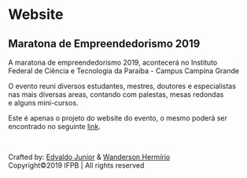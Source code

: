 <h1> Website </h1>
<h2> Maratona de Empreendedorismo 2019 </h2>

<p>
  A maratona de empreendedorismo 2019, acontecerá no Instituto <br/>
  Federal de Ciência e Tecnologia da Paraíba - Campus Campina Grande
</p>

<p>
  O evento reuni diversos estudantes, mestres, doutores e especialistas<br/>
  nas mais diversas areas, contando com palestas, mesas redondas <br/>
  e alguns mini-cursos.
</p>

<p>
  Este é apenas o projeto do website do evento, o mesmo poderá ser <br> 
  encontrado no seguinte <a href="http://maratonadeempreendedorismo.cf">link</a>. 
</p>
<br>
<p>
  Crafted by: <a href="https://www.linkedin.com/in/edvaldo-junior-69a232158/">Edvaldo Junior</a> & <a href="https://www.linkedin.com/in/wanderson-hermirio-dos-santos-395005152/">Wanderson Hermírio</a> <br>
  Copyright&copy;2019 IFPB | All rights reserved
</p>
